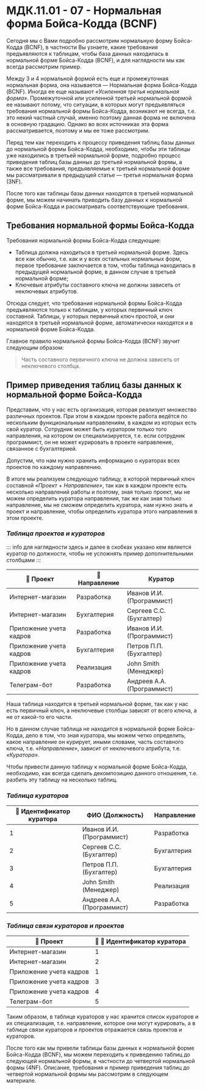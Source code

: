 # МДК.11.01 - 07 - Нормальная форма Бойса-Кодда (BCNF)

Сегодня мы с Вами подробно рассмотрим нормальную форму Бойса-Кодда (BCNF), в частности Вы узнаете, какие требования предъявляются к таблицам, чтобы база данных находилась в нормальной форме Бойса-Кодда (BCNF), и для наглядности мы как всегда рассмотрим пример.

Между 3 и 4 нормальной формой есть еще и промежуточная нормальная форма, она называется — Нормальная форма Бойса-Кодда (BCNF). Иногда ее еще называют *«Усиленная третья нормальная форма»*. Промежуточной или усиленной третьей нормальной формой ее называют потому, что ситуации, в которых могут предъявляться требования нормальной формы Бойса-Кодда, возникают не всегда, т.е. это некий частный случай, именно поэтому данная форма не включена в основную градацию. Однако во всех источниках эта форма рассматривается, поэтому и мы ее тоже рассмотрим.

Перед тем как переходить к процессу приведения таблиц базы данных до нормальной формы Бойса-Кодда, необходимо, чтобы эти таблицы уже находились в третьей нормальной форме, подробно процесс приведения таблиц базы данных до третьей нормальной формы, а также все требования, предъявляемые к третьей нормальной форме мы рассматривали в предыдущей статье — третья нормальная форма (3NF).

После того как таблицы базы данных находятся в третьей нормальной форме, мы можем начинать приводить базу данных к нормальной форме Бойса-Кодда и рассматривать соответствующие требования.

## **Требования нормальной формы Бойса-Кодда**

Требования нормальной формы Бойса-Кодда следующие:

- Таблица должна находиться в третьей нормальной форме. Здесь все как обычно, т.е. как и у всех остальных нормальных форм, первое требование заключается в том, чтобы таблица находилась в предыдущей нормальной форме, в данном случае в третьей нормальной форме;
- Ключевые атрибуты составного ключа не должны зависеть от неключевых атрибутов.

Отсюда следует, что требования нормальной формы Бойса-Кодда предъявляются только к таблицам, у которых первичный ключ составной. Таблицы, у которых первичный ключ простой, и они находятся в третьей нормальной форме, автоматически находятся и в нормальной форме Бойса-Кодда.

Главное правило нормальной формы Бойса-Кодда (BCNF) звучит следующим образом:

> Часть составного первичного ключа не должна зависеть от неключевого столбца.

## **Пример приведения таблиц базы данных к нормальной форме Бойса-Кодда**

Представим, что у нас есть организация, которая реализует множество различных проектов. При этом в каждом проекте работа ведётся по нескольким функциональным направлениям, в каждом из которых есть свой куратор. Сотрудник может быть куратором только того направления, на котором он специализируется, т.е. если сотрудник программист, он не может курировать в проекте направление, связанное с бухгалтерией.

Допустим, что нам нужно хранить информацию о кураторах всех проектов по каждому направлению.

В итоге мы реализуем следующую таблицу, в которой первичный ключ составной *«Проект + Направление»*, так как в каждом проекте есть несколько направлений работы и поэтому, зная только проект, мы не можем определить куратора направления, так же как зная только направление, мы не сможем определить куратора, нам нужно знать и проект и направление, чтобы определить куратора этого направления в этом проекте.

### *Таблица проектов и кураторов*

::: info
для наглядности здесь и далее в скобках указано кем является куратор по должности, чтобы не усложнять пример дополнительными столбцами
:::

| :key: Проект | :key: Направление | Куратор |
| --- | --- | --- |
| Интернет-магазин | Разработка | Иванов И.И. (Программист) |
| Интернет-магазин | Бухгалтерия | Сергеев С.С. (Бухгалтер) |
| Приложение учета кадров | Разработка | Иванов И.И. (Программист) |
| Приложение учета кадров | Бухгалтерия | Петров П.П. (Бухгалтер) |
| Приложение учета кадров | Реализация | John Smith (Менеджер) |
| Телеграм-бот | Разработка | Андреев А.А. (Программист) |

Наша таблица находится в третьей нормальной форме, так как у нас есть первичный ключ, а неключевые столбцы зависят от всего ключа, а не от какой-то его части.

Но в данном случае таблица не находится в нормальной форме Бойса-Кодда, дело в том, что зная куратора, мы можем четко определить, какое направление он курирует, иными словами, часть составного ключа, т.е. *«Направление»*, зависит от неключевого атрибута, т.е. *«Куратора»*.

Чтобы привести данную таблицу к нормальной форме Бойса-Кодда, необходимо, как всегда сделать декомпозицию данного отношения, т.е. разбить эту таблицу на несколько таблиц.

### *Таблица кураторов*

| :key: Идентификатор куратора | ФИО (Должность) | Направление |
| --- | --- | --- |
| 1 | Иванов И.И. (Программист) | Разработка |
| 2 | Сергеев С.С. (Бухгалтер) | Бухгалтерия |
| 3 | Петров П.П. (Бухгалтер) | Бухгалтерия |
| 4 | John Smith (Менеджер) | Реализация |
| 5 | Андреев А.А. (Программист) | Разработка |

### *Таблица связи кураторов и проектов*

| :key: Проект | :key: :link: Идентификатор куратора |
| --- | --- |
| Интернет-магазин | 1 |
| Интернет-магазин | 2 |
| Приложение учета кадров | 1 |
| Приложение учета кадров | 3 |
| Приложение учета кадров | 4 |
| Телеграм-бот | 5 |

Таким образом, в таблице кураторов у нас хранится список кураторов и их специализация, т.е. направление, которое они могут курировать, а в таблице связи кураторов и проектов отражается связь проектов и кураторов.

После того как мы привели таблицы базы данных к нормальной форме Бойса-Кодда (BCNF), мы можем переходить к приведению таблиц до следующей нормальной формы, в частности до четвертой нормальной формы (4NF). Описание, требования и пример приведения таблиц до четвертой нормальной формы мы рассмотрим в следующем материале.

